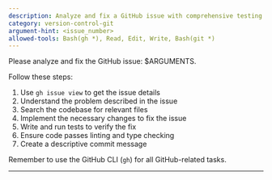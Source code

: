 ```yaml
---
description: Analyze and fix a GitHub issue with comprehensive testing and verification
category: version-control-git
argument-hint: <issue_number>
allowed-tools: Bash(gh *), Read, Edit, Write, Bash(git *)
---
```


Please analyze and fix the GitHub issue: $ARGUMENTS.

Follow these steps:

1. Use `gh issue view` to get the issue details
2. Understand the problem described in the issue
3. Search the codebase for relevant files
4. Implement the necessary changes to fix the issue
5. Write and run tests to verify the fix
6. Ensure code passes linting and type checking
7. Create a descriptive commit message

Remember to use the GitHub CLI (`gh`) for all GitHub-related tasks.

---